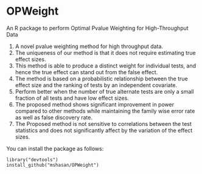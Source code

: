 # OPWeight
An R package to perform Optimal Pvalue Weighting for High-Throughput Data

1) A novel pvalue weighting method for high throughput data. 
2) The uniqueness of our method is that it does not require estimating true effect sizes.
3) This method is able to produce a distinct weight for individual tests, and hence the true effect can stand out from the false effect. 
4) The method is based on a probabilistic relationship between the true effect size and the ranking of tests by an 
independent covariate. 
5) Perform better when the number of true alternate tests are only a small fraction of all tests and have low effect sizes. 
6) The proposed method shows significant improvement in power compared to other methods while maintaining 
the family wise error rate as well as false discovery rate. 
7) The Proposed method is not sensitive to correlations between the test 
statistics and does not significantly affect by the variation of the effect sizes. 


You can install the package as follows:

```{r}
library("devtools")
install_github("mshasan/OPWeight")
```
